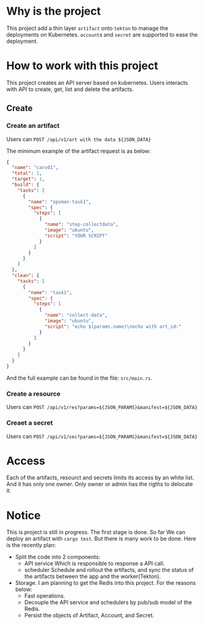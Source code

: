 # Why is the project
This project add a thin layer `artifact` onto `tekton` to manage the deployments on Kubernetes.
`account`s and `secret` are supported to ease the deployment.

# How to work with this project
This project creates an API server based on kubernetes.
Users interacts with API to create, get, list and delete the artifacts.

## Create
### Create an artifact
Users can `POST /api/v1/art with the data ${JSON_DATA}`

The minimum example of the artifact request is as below:

```json
{
  "name": "carv01",
  "total": 1,
  "target": 1,
  "build": {
    "tasks": [
      {
        "name": "opsman-task1",
        "spec": {
          "steps": [
            {
              "name": "step-collectdata",
              "image": "ubuntu",
              "script": "YOUR SCRIPT"
            }
          ]
        }
      }
    ]
  },
  "clean": {
    "tasks": [
      {
        "name": "task1",
        "spec": {
          "steps": [
            {
              "name": "collect-data",
              "image": "ubuntu",
              "script": "echo $(params.name)\necho with art_id:"
            }
          ]
        }
      }
    ]
  }
}
```

And the full example can be found in the file: `src/main.rs`.

### Create a resource
Users can `POST /api/v1/res?params=${JSON_PARAMS}&manifest=${JSON_DATA}`
### Creaet a secret
Users can `POST /api/v1/sec?params=${JSON_PARAMS}&manifest=${JSON_DATA}`



# Access
Each of the artifacts, resourct and secrets limits its access by an white list. And it has only one owner. Only owner or admin has the rigths to delocate it.

# Notice
This is project is still in progress. The first stage is done. So far We can deploy an artifact with `cargo test`. But there is many work to be done. Here is the recently plan:
- Split the code into 2 components:
  - API service
    Which is responsible to response a API call.
  - scheduler
    Schedule and rollout the artifacts, and sync the status of the artifacts between the app and the worker(Tekton).
- Storage.
  I am planning to get the Redis into this project. For the reasons below:
  - Fast operations.
  - Decouple the API service and schedulers by pub/sub model of the Redis.
  - Persist the objects of Artifact, Account, and Secret.

